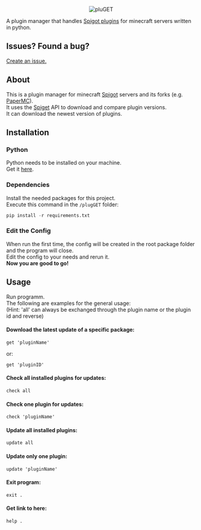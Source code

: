 <p align="center">
<img src="https://i.ibb.co/JyCxnQn/logoreal.png" alt="pluGET" border="0"></a>
</p>

A plugin manager that handles [Spigot plugins](https://www.spigotmc.org/resources/) for minecraft servers written in python.  

## Issues? Found a bug? 
[Create an issue.](https://github.com/Neocky/pluGET/issues/new/choose)  

## About  
This is a plugin manager for minecraft [Spigot](https://www.spigotmc.org/) servers and its forks (e.g. [PaperMC](https://papermc.io/)).  
It uses the [Spiget](https://spiget.org/) API to download and compare plugin versions.  
It can download the newest version of plugins.

## Installation
### Python
Python needs to be installed on your machine.  
Get it [here](https://www.python.org/downloads/).  
### Dependencies
Install the needed packages for this project.  
Execute this command in the ```/plugGET``` folder:  
```python
pip install -r requirements.txt
```

### Edit the Config
When run the first time, the config will be created in the root package folder and the program will close.  
Edit the config to your needs and rerun it.  
**Now you are good to go!**  

## Usage
Run programm.  
The following are examples for the general usage:  
(Hint: 'all' can always be exchanged through the plugin name or the plugin id and reverse)  
#### Download the latest update of a specific package:  
```
get 'pluginName'
```  
or:    
```
get 'pluginID'
```  
#### Check all installed plugins for updates:  
```
check all
```  
#### Check one plugin for updates:
```
check 'pluginName'
```  
#### Update all installed plugins:  
```
update all
```  
#### Update only one plugin:  
```
update 'pluginName'
```  
#### Exit program:
```
exit .
```
#### Get link to here:
```
help .
```
